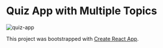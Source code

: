 # Quiz App with Multiple Topics
![quiz-app](https://github.com/ronnieima/quiz-app/assets/70875687/06549deb-2aec-4972-b82b-0a8a87d9b1e2)

This project was bootstrapped with [Create React App](https://github.com/facebook/create-react-app).

